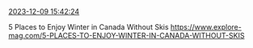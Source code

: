 [2023-12-09 15:42:24](https://mstdn.social/@hill_wanderer/111551220556785431)

5 Places to Enjoy Winter in Canada Without Skis <a href="https://www.explore-mag.com/5-PLACES-TO-ENJOY-WINTER-IN-CANADA-WITHOUT-SKIS" target="_blank" rel="nofollow noopener noreferrer" translate="no">https://www.explore-mag.com/5-PLACES-TO-ENJOY-WINTER-IN-CANADA-WITHOUT-SKIS</a>
